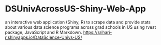 # DSUnivAcrossUS-Shiny-Web-App
an interactive web application (Shiny, R) to scrape data and provide stats about various data science programs across grad schools in US using rvest package, JavaScript and R Markdown. https://srihari-r.shinyapps.io/DataScience-Univs-US/
